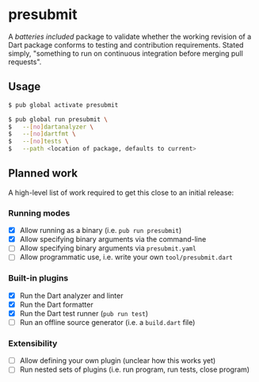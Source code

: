 # presubmit

A _batteries included_ package to validate whether the working revision of a
Dart package conforms to testing and contribution requirements. Stated simply,
"something to run on continuous integration before merging pull requests".

## Usage

```bash
$ pub global activate presubmit

$ pub global run presubmit \
$   --[no]dartanalyzer \
$   --[no]dartfmt \
$   --[no]tests \
$   --path <location of package, defaults to current>
```

## Planned work

A high-level list of work required to get this close to an initial release:

### Running modes

- [x] Allow running as a binary (i.e. `pub run presubmit`)
- [x] Allow specifying binary arguments via the command-line
- [ ] Allow specifying binary arguments via `presubmit.yaml`
- [ ] Allow programmatic use, i.e. write your own `tool/presubmit.dart`

### Built-in plugins

- [x] Run the Dart analyzer and linter
- [x] Run the Dart formatter
- [x] Run the Dart test runner (`pub run test`)
- [ ] Run an offline source generator (i.e. a `build.dart` file)

### Extensibility

- [ ] Allow defining your own plugin (unclear how this works yet)
- [ ] Run nested sets of plugins (i.e. run program, run tests, close program)
